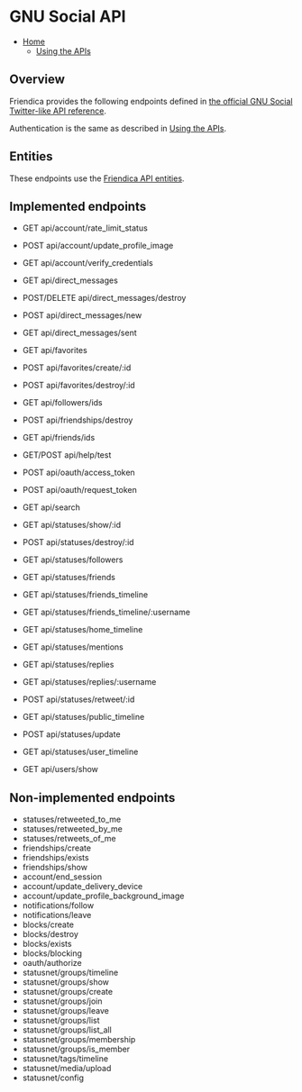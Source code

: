 # GNU Social API

* [Home](help)
  * [Using the APIs](help/api)

## Overview

Friendica provides the following endpoints defined in [the official GNU Social Twitter-like API reference](https://gnusocial.net/doc/twitterapi).

Authentication is the same as described in [Using the APIs](help/api#Authentication).

## Entities

These endpoints use the [Friendica API entities](help/API-Entities).

## Implemented endpoints

- GET api/account/rate_limit_status
- POST api/account/update_profile_image
- GET api/account/verify_credentials

- GET api/direct_messages
- POST/DELETE api/direct_messages/destroy
- POST api/direct_messages/new
- GET api/direct_messages/sent
- GET api/favorites
- POST api/favorites/create/:id
- POST api/favorites/destroy/:id
- GET api/followers/ids
- POST api/friendships/destroy
- GET api/friends/ids
- GET/POST api/help/test
- POST api/oauth/access_token
- POST api/oauth/request_token
- GET api/search
- GET api/statuses/show/:id
- POST api/statuses/destroy/:id
- GET api/statuses/followers
- GET api/statuses/friends
- GET api/statuses/friends_timeline
- GET api/statuses/friends_timeline/:username
- GET api/statuses/home_timeline
- GET api/statuses/mentions
- GET api/statuses/replies
- GET api/statuses/replies/:username
- POST api/statuses/retweet/:id
- GET api/statuses/public_timeline
- POST api/statuses/update
- GET api/statuses/user_timeline
- GET api/users/show

## Non-implemented endpoints

- statuses/retweeted_to_me
- statuses/retweeted_by_me
- statuses/retweets_of_me
- friendships/create
- friendships/exists
- friendships/show
- account/end_session
- account/update_delivery_device
- account/update_profile_background_image
- notifications/follow
- notifications/leave
- blocks/create
- blocks/destroy
- blocks/exists
- blocks/blocking
- oauth/authorize
- statusnet/groups/timeline
- statusnet/groups/show
- statusnet/groups/create
- statusnet/groups/join
- statusnet/groups/leave
- statusnet/groups/list
- statusnet/groups/list_all
- statusnet/groups/membership
- statusnet/groups/is_member
- statusnet/tags/timeline
- statusnet/media/upload
- statusnet/config
